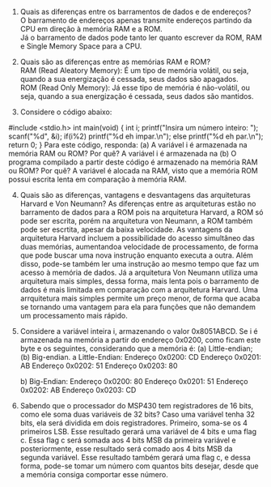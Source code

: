 1.	Quais as diferenças entre os barramentos de dados e de endereços?\
	O barramento de endereços apenas transmite endereços partindo da CPU em direção à memória RAM e a ROM.\
	Já o barramento de dados pode tanto ler quanto escrever da ROM, RAM e Single Memory Space para a CPU.

2.	Quais são as diferenças entre as memórias RAM e ROM?\
	RAM (Read Aleatory Memory): É um tipo de memória volátil, ou seja, quando a sua energização é cessada, seus dados são apagados.\
	ROM (Read Only Memory): Já esse tipo de memória é não-volátil, ou seja, quando a sua energização é cessada, seus dados são mantidos.

3.	Considere o código abaixo:

#include <stdio.h>
int main(void)
{
	int i;
	printf("Insira um número inteiro: ");
	scanf("%d", &i);
	if(i%2)
		printf("%d eh impar.\n");
	else
		printf("%d eh par.\n");
	return 0;
}
Para este código, responda:
	(a) A variável i é armazenada na memória RAM ou ROM? Por quê?
		A variável i é armazenada na 
	(b) O programa compilado a partir deste código é armazenado na memória RAM ou ROM? Por quê?
		A variável é alocada na RAM, visto que a memória ROM possui escrita lenta em comparação à memória RAM.
		
4.	Quais são as diferenças, vantagens e desvantagens das arquiteturas Harvard e Von Neumann?
		As diferenças entre as arquiteturas estão no barramento de dados para a ROM pois na arquitetura Harvard, a ROM só pode ser escrita, porém na arquitetura von Neumann, a ROM também pode ser escrtita, apesar da baixa velocidade.
		As vantagens da arquitetura Harvard incluem a possibilidade do acesso simultâneo das duas memórias, aumentandoa velocidade de processamento, de forma que pode buscar uma nova instrução enquanto executa a outra. Além disso, pode-se também ler uma instrução ao mesmo tempo que faz um acesso à memória de dados.
		Já a arquitetura Von Neumann utiliza uma arquitetura mais simples, dessa forma, mais lenta pois o barramento de dados é mais limitada em comparação com a arquitetura Harvard.
		Uma arrquitetura mais simples permite um preço menor, de forma que acaba se tornando uma vantagem para ela para funções que não demandem um processamento mais rápido.
		
5.	Considere a variável inteira i, armazenando o valor 0x8051ABCD. Se i é armazenada na memória a partir do endereço 0x0200, como ficam este byte e os seguintes, considerando que a memória é: (a) Little-endian; (b) Big-endian.
	a Little-Endian:
	Endereço 0x0200: CD 
	Endereço 0x0201: AB
	Endereço 0x0202: 51
	Endereço 0x0203: 80
	
	b) Big-Endian:
	Endereço 0x0200: 80 
	Endereço 0x0201: 51
	Endereço 0x0202: AB
	Endereço 0x0203: CD
	
6.	Sabendo que o processador do MSP430 tem registradores de 16 bits, como ele soma duas variáveis de 32 bits?
	Caso uma variável tenha 32 bits, ela será dividida em dois registradores. Primeiro, soma-se os 4 primeiros LSB. Esse resultado gerará uma variável de 4 bits e uma flag c. Essa flag c será somada aos 4 bits MSB da primeira variável e posteriormente, esse resultado será comado aos 4 bits MSB da segunda variável. Esse resultado também gerará uma flag c, e dessa forma, pode-se tomar um número com quantos bits desejar, desde que a memória consiga comportar esse número.
